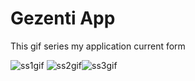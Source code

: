 # Gezenti App

This gif series my application current form

![ss1gif](https://user-images.githubusercontent.com/76572659/226099898-1730d3cd-3ecc-415a-84df-dee8e48d1566.gif) ![ss2gif](https://user-images.githubusercontent.com/76572659/226100381-f1da8daf-b2ab-4d09-9fd5-bb59aa04dadb.gif)![ss3gif](https://user-images.githubusercontent.com/76572659/226100495-352758ee-cb08-4ec8-bec1-8525213650ce.gif)




